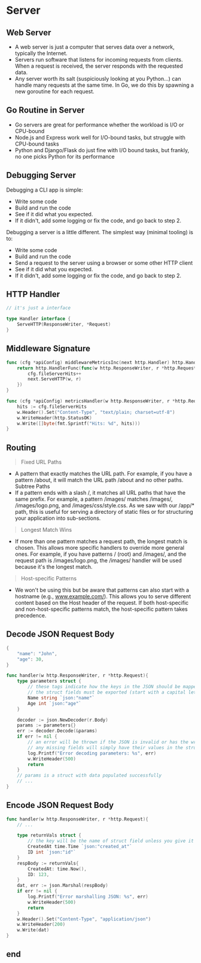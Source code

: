 # Server

## Web Server

- A web server is just a computer that serves data over a network, typically the Internet.
- Servers run software that listens for incoming requests from clients. When a request is received, the server responds with the requested data.
- Any server worth its salt (suspiciously looking at you Python...) can handle many requests at the same time. In Go, we do this by spawning a new goroutine for each request.

## Go Routine in Server

- Go servers are great for performance whether the workload is I/O or CPU-bound
- Node.js and Express work well for I/O-bound tasks, but struggle with CPU-bound tasks
- Python and Django/Flask do just fine with I/O bound tasks, but frankly, no one picks Python for its performance

## Debugging Server

Debugging a CLI app is simple:

- Write some code
- Build and run the code
- See if it did what you expected.
- If it didn't, add some logging or fix the code, and go back to step 2.

Debugging a server is a little different. The simplest way (minimal tooling) is to:

- Write some code
- Build and run the code
- Send a request to the server using a browser or some other HTTP client
- See if it did what you expected.
- If it didn't, add some logging or fix the code, and go back to step 2.

## HTTP Handler

```go
// it's just a interface

type Handler interface {
	ServeHTTP(ResponseWriter, *Request)
}
```

## Middleware Signature

```go
func (cfg *apiConfig) middlewareMetricsInc(next http.Handler) http.Handler {
	return http.HandlerFunc(func(w http.ResponseWriter, r *http.Request) {
		cfg.fileServerHits++
		next.ServeHTTP(w, r)
	})
}

func (cfg *apiConfig) metricsHandler(w http.ResponseWriter, r *http.Request) {
	hits := cfg.fileServerHits
	w.Header().Set("Content-Type", "text/plain; charset=utf-8")
	w.WriteHeader(http.StatusOK)
	w.Write([]byte(fmt.Sprintf("Hits: %d", hits)))
}
```

## Routing

> Fixed URL Paths

- A pattern that exactly matches the URL path. For example, if you have a pattern /about, it will match the URL path /about and no other paths.
  Subtree Paths
- If a pattern ends with a slash /, it matches all URL paths that have the same prefix. For example, a pattern /images/ matches /images/, /images/logo.png, and /images/css/style.css. As we saw with our /app/\* path, this is useful for serving a directory of static files or for structuring your application into sub-sections.

> Longest Match Wins

- If more than one pattern matches a request path, the longest match is chosen. This allows more specific handlers to override more general ones. For example, if you have patterns / (root) and /images/, and the request path is /images/logo.png, the /images/ handler will be used because it's the longest match.

> Host-specific Patterns

- We won't be using this but be aware that patterns can also start with a hostname (e.g., www.example.com/). This allows you to serve different content based on the Host header of the request. If both host-specific and non-host-specific patterns match, the host-specific pattern takes precedence.

## Decode JSON Request Body

```go
{
    "name": "John",
    "age": 30,
}

func handler(w http.ResponseWriter, r *http.Request){
    type parameters struct {
        // these tags indicate how the keys in the JSON should be mapped to the struct fields
        // the struct fields must be exported (start with a capital letter) if you want them parsed
        Name string `json:"name"`
        Age int `json:"age"`
    }

    decoder := json.NewDecoder(r.Body)
    params := parameters{}
    err := decoder.Decode(&params)
    if err != nil {
        // an error will be thrown if the JSON is invalid or has the wrong types
        // any missing fields will simply have their values in the struct set to their zero value
		log.Printf("Error decoding parameters: %s", err)
		w.WriteHeader(500)
		return
    }
    // params is a struct with data populated successfully
    // ...
}
```

## Encode JSON Request Body

```go
func handler(w http.ResponseWriter, r *http.Request){
    // ...

    type returnVals struct {
        // the key will be the name of struct field unless you give it an explicit JSON tag
        CreatedAt time.Time `json:"created_at"`
        ID int `json:"id"`
    }
    respBody := returnVals{
        CreatedAt: time.Now(),
        ID: 123,
    }
    dat, err := json.Marshal(respBody)
	if err != nil {
		log.Printf("Error marshalling JSON: %s", err)
		w.WriteHeader(500)
		return
	}
    w.Header().Set("Content-Type", "application/json")
    w.WriteHeader(200)
	w.Write(dat)
}
```

## end

